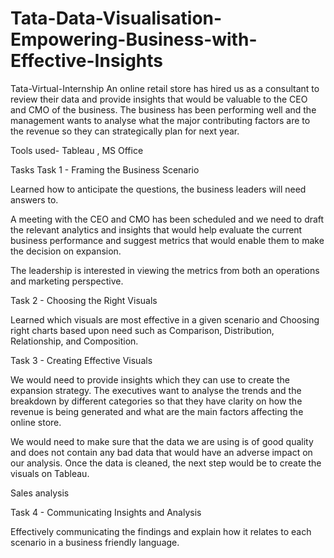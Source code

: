 # Tata-Data-Visualisation-Empowering-Business-with-Effective-Insights
Tata-Virtual-Internship
An online retail store has hired us as a consultant to review their data and provide insights that would be valuable to the CEO and CMO of the business. The business has been performing well and the management wants to analyse what the major contributing factors are to the revenue so they can strategically plan for next year.

Tools used- Tableau , MS Office

Tasks
Task 1 - Framing the Business Scenario

Learned how to anticipate the questions, the business leaders will need answers to.

A meeting with the CEO and CMO has been scheduled and we need to draft the relevant analytics and insights that would help evaluate the current business performance and suggest metrics that would enable them to make the decision on expansion.

The leadership is interested in viewing the metrics from both an operations and marketing perspective.

Task 2 - Choosing the Right Visuals

Learned which visuals are most effective in a given scenario and Choosing right charts based upon need such as Comparison, Distribution, Relationship, and Composition.

Task 3 - Creating Effective Visuals

We would need to provide insights which they can use to create the expansion strategy. The executives want to analyse the trends and the breakdown by different categories so that they have clarity on how the revenue is being generated and what are the main factors affecting the online store.

We would need to make sure that the data we are using is of good quality and does not contain any bad data that would have an adverse impact on our analysis. Once the data is cleaned, the next step would be to create the visuals on Tableau.

Sales analysis

Task 4 - Communicating Insights and Analysis

Effectively communicating the findings and explain how it relates to each scenario in a business friendly language.
